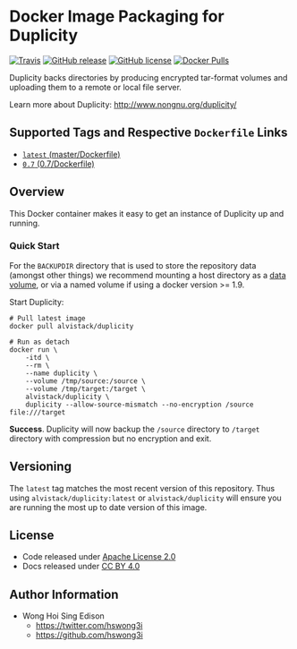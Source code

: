 Docker Image Packaging for Duplicity
====================================

[![Travis](https://img.shields.io/travis/alvistack/docker-duplicity.svg)](https://travis-ci.org/alvistack/docker-duplicity)
[![GitHub release](https://img.shields.io/github/release/alvistack/docker-duplicity.svg)](https://github.com/alvistack/docker-duplicity/releases)
[![GitHub license](https://img.shields.io/github/license/alvistack/docker-duplicity.svg)](https://github.com/alvistack/docker-duplicity/blob/master/LICENSE)
[![Docker Pulls](https://img.shields.io/docker/pulls/alvistack/duplicity.svg)](https://hub.docker.com/r/alvistack/duplicity/)

Duplicity backs directories by producing encrypted tar-format volumes and uploading them to a remote or local file server.

Learn more about Duplicity: <http://www.nongnu.org/duplicity/>

Supported Tags and Respective `Dockerfile` Links
------------------------------------------------

-   [`latest` (master/Dockerfile)](https://github.com/alvistack/docker-duplicity/blob/master/Dockerfile)
-   [`0.7` (0.7/Dockerfile)](https://github.com/alvistack/docker-duplicity/blob/0.7/Dockerfile)

Overview
--------

This Docker container makes it easy to get an instance of Duplicity up and running.

### Quick Start

For the `BACKUPDIR` directory that is used to store the repository data (amongst other things) we recommend mounting a host directory as a [data volume](https://docs.docker.com/engine/tutorials/dockervolumes/#/data-volumes), or via a named volume if using a docker version &gt;= 1.9.

Start Duplicity:

    # Pull latest image
    docker pull alvistack/duplicity

    # Run as detach
    docker run \
        -itd \
        --rm \
        --name duplicity \
        --volume /tmp/source:/source \
        --volume /tmp/target:/target \
        alvistack/duplicity \
        duplicity --allow-source-mismatch --no-encryption /source file:///target

**Success**. Duplicity will now backup the `/source` directory to `/target` directory with compression but no encryption and exit.

Versioning
----------

The `latest` tag matches the most recent version of this repository. Thus using `alvistack/duplicity:latest` or `alvistack/duplicity` will ensure you are running the most up to date version of this image.

License
-------

-   Code released under [Apache License 2.0](LICENSE)
-   Docs released under [CC BY 4.0](http://creativecommons.org/licenses/by/4.0/)

Author Information
------------------

-   Wong Hoi Sing Edison
    -   <https://twitter.com/hswong3i>
    -   <https://github.com/hswong3i>

